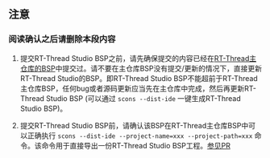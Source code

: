 ## 注意

### 阅读确认之后请删除本段内容

1. 提交RT-Thread Studio BSP之前，请先确保提交的内容已经在[RT-Thread主仓库的BSP](https://github.com/RT-Thread/rt-thread/tree/master/bsp)中提交过。请不要在主仓库BSP没有提交/更新的情况下，直接更新RT-Thread Studio的BSP。即RT-Thread Studio BSP不能超前于RT-Thread主仓库BSP，任何bug或者源码更新应当先在主仓库中完成，然后再更新RT-Thread Studio BSP (可以通过 `scons --dist-ide` 一键生成RT-Thread Studio BSP)。

2. 提交RT-Thread Studio BSP前，请确认该BSP在RT-Thread主仓库BSP中可以正确执行 `scons --dist-ide --project-name=xxx --project-path=xxx` 命令。该命令用于直接导出一份RT-Thread Studio BSP工程。[参见PR](https://github.com/RT-Thread/rt-thread/pull/4245)
